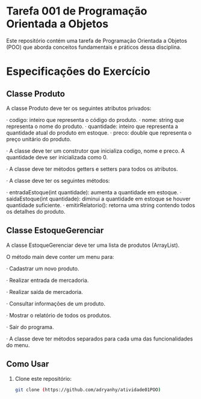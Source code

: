 # Tarefa 001 de Programação Orientada a Objetos

Este repositório contém uma tarefa de Programação Orientada a Objetos (POO) que aborda conceitos fundamentais e práticos dessa disciplina. 

# Especificações do Exercício

## Classe Produto

A classe Produto deve ter os seguintes atributos privados:

· codigo: inteiro que representa o código do produto.
· nome: string que representa o nome do produto.
· quantidade: inteiro que representa a quantidade atual do produto em estoque.
· preco: double que representa o preço unitário do produto.

· A classe deve ter um construtor que inicializa codigo, nome e preco. A quantidade deve ser inicializada como 0.

· A classe deve ter métodos getters e setters para todos os atributos.

· A classe deve ter os seguintes métodos:

· entradaEstoque(int quantidade): aumenta a quantidade em estoque.
· saidaEstoque(int quantidade): diminui a quantidade em estoque se houver quantidade suficiente.
· emitirRelatorio(): retorna uma string contendo todos os detalhes do produto.

## Classe EstoqueGerenciar

A classe EstoqueGerenciar deve ter uma lista de produtos (ArrayList<Produto>).

O método main deve conter um menu para:

· Cadastrar um novo produto.

· Realizar entrada de mercadoria.

· Realizar saída de mercadoria.

· Consultar informações de um produto.

· Mostrar o relatório de todos os produtos.

· Sair do programa.

· A classe deve ter métodos separados para cada uma das funcionalidades do menu. 

## Como Usar

1. Clone este repositório:

   ```bash
   git clone (https://github.com/adryanhy/atividade01POO)
